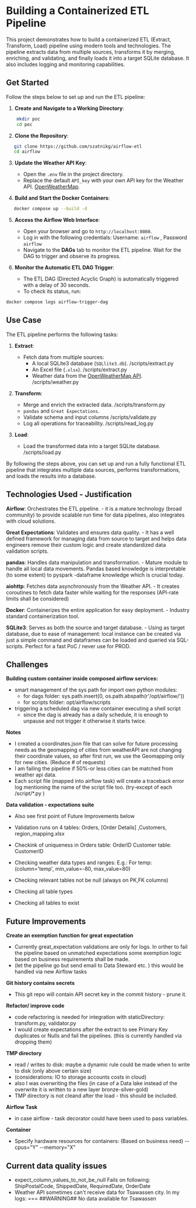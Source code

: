 # Building a Containerized ETL Pipeline
This project demonstrates how to build a containerized ETL (Extract, Transform, Load) pipeline using modern tools and technologies. The pipeline extracts data from multiple sources, transforms it by merging, enriching, and validating, and finally loads it into a target SQLite database. It also includes logging and monitoring capabilities.

## **Get Started**
Follow the steps below to set up and run the ETL pipeline:
1. **Create and Navigate to a Working Directory**:
``` bash
    mkdir poc
    cd poc
```
2. **Clone the Repository**:
```bash
   git clone https://github.com/szatnikg/airflow-etl
   cd airflow
```
3. **Update the Weather API Key**:
   - Open the `.env` file in the project directory.
   - Replace the default `API_key` with your own API key for the Weather API. [OpenWeatherMap](https://openweathermap.org/).

4. **Build and Start the Docker Containers**:
 ```bash
    docker compose up --build -d
```
5. **Access the Airflow Web Interface**:
    - Open your browser and go to `http://localhost:8080`.
    - Log in with the following credentials: Username: `airflow` , Password `airflow`  
    - Navigate to the **DAGs** tab to monitor the ETL pipeline. Wait for the DAG to trigger and observe its progress.

6. **Monitor the Automatic ETL DAG Trigger**:
    - The ETL DAG (Directed Acyclic Graph) is automatically triggered with a delay of 30 seconds.
    - To check its status, run:
```bash
docker compose logs airflow-trigger-dag
```
## **Use Case**
The ETL pipeline performs the following tasks:
1. **Extract**:

    - Fetch data from multiple sources:
        - A local SQLite3 database (`SQLlite3.db`). /scripts/extract.py
        - An Excel file (`.xlsx`). /scripts/extract.py
        - Weather data from the [OpenWeatherMap API](https://openweathermap.org/). /scripts/weather.py
2. **Transform**:

    - Merge and enrich the extracted data. /scripts/transform.py 
    - `pandas` and `Great Expectations`. 
    - Validate schema and input columns /scripts/validate.py   
    - Log all operations for traceability. /scripts/read_log.py
3. **Load**:

    - Load the transformed data into a target SQLite database. /scripts/load.py

By following the steps above, you can set up and run a fully functional ETL pipeline that integrates multiple data sources, performs transformations, and loads the results into a database.

## **Technologies Used - Justification**
**Airflow**: Orchestrates the ETL pipeline.
    - it is a mature technology (broad community) to provide scalable run time for data pipelines, also integrates with cloud solutions. 

**Great Expectations**: Validates and ensures data quality.
    - It has a well defined framework for managing data from source to target and helps data engineers remove their custom logic and create standardized data validation scripts.

**pandas**: Handles data manipulation and transformation.
    - Mature module to handle all local data movements. Pandas based knowledge is interpretable (to some extent) to pyspark -dataframe knowledge which is crucial today.  

**aiohttp**: Fetches data asynchronously from the Weather API.
    - It creates coroutines to fetch data faster while waiting for the responses (API-rate limits shall be considered)  

**Docker**: Containerizes the entire application for easy deployment.
    - Industry standard containerization tool.

**SQLite3**: Serves as both the source and target database.
    - Using as target database, due to ease of management: local instance can be created via just a simple command and dataframes can be loaded and queried via SQL-scripts. Perfect for a fast PoC / never use for PROD. 

## **Challenges**

**Building custom container inside composed airflow services:**
- smart management of the sys path for import own python modules:
    - for dags folder: sys.path.insert(0, os.path.abspath(r'/opt/airflow/'))
    - for scripts folder: opt/airflow/scripts 
- triggering a scheduled dag via new container executing a shell script
    - since the dag is already has a daily schedule, it is enough to unpause and not trigger it otherwise it starts twice.

**Notes**
- I created a coordinates.json file that can solve for future processing needs as the geomapping of cities from weatherAPI are not changing their coordinate values, so after first run, we use the Geomapping only for new cities. (Reduce # of requests)
- I am failing the pipeline if 50%-or less cities can be matched from weather api data.
- Each script file (mapped into airflow task) will create a traceback error log mentioning the name of the script file too. (try-except of each /script/*.py ) 

**Data validation - expectations suite**
- Also see first point of Future Improvements below
- Validation runs on 4 tables: Orders, [Order Details] ,Customers, region_mapping.xlsx
- Checkink of uniqueness in
    Orders table: OrderID
    Customer table: CustomerID
- Checking weather data types and ranges:
    E.g.: For temp: (column='temp', min_value=-80, max_value=80)

- Checking relevant tables not be null (always on PK,FK columns)
- Checking all table types
- Checking all tables to exist
  

## **Future Improvements**
**Create an exemption function for great expectation**
- Currently great_expectation validations are only for logs. In orther to fail the pipeline based on unmatched expectations some exemption logic based on business requirements shall be made. 
- (let the pipeline go but send email to Data Steward etc. ) this would be handled via new Airflow tasks 

**Git history contains secrets**
- This git repo will contain API secret key in the commit history - prune it.

**Refactor/ improve code**
- code refactoring is needed for integration with staticDirectory: transform.py, validator.py
- I would create expectations after the extract to see Primary Key duplicates or Nulls and fail the pipelines. (this is currently handled via dropping them)

**TMP directory**
- read / writes to disk: maybe a dynamic rule could be made when to write to disk (only above certain size)
- (considerations: IO to storage accounts costs in cloud)
- also I was overwriting the files (in case of a Data lake instead of the overwrite it is written to a new layer bronze-silver-gold)
- TMP directory is not cleand after the load - this should be included.

**Airflow Task** 
- in case airflow - task decorator could have been used to pass variables.

**Container**
- Specify hardware resources for containers: (Based on business need) --cpus="Y" --memory="X" 

## **Current data quality issues**
- expect_column_values_to_not_be_null Fails on following: ShipPostalCode, ShippedDate, RequiredDate, OrderDate
- Weather API sometimes can't receive data for Tsawassen city. In my logs: === ##WARNING## No data available for Tsawassen
